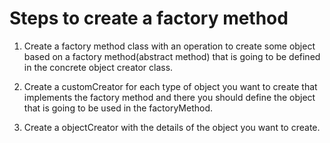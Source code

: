 # Steps to create a factory method

1. Create a factory method class with an operation to create some object based on a factory method(abstract method) that is going to be defined in the concrete object creator class.

2. Create a customCreator for each type of object you want to create that implements the factory method and there you should define the object that is going to be used in the factoryMethod.

3. Create a objectCreator with the details of the object you want to create.
